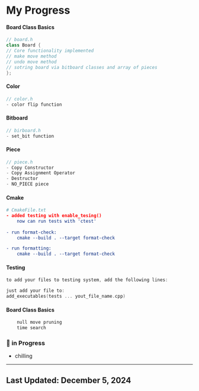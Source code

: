 # My Progress

#### Board Class Basics
```cpp
// board.h 
class Board {
// Core functionality implemented
// make move method
// undo move method
// sotring board via bitboard classes and array of pieces
};
```

#### Color
```cpp
// color.h 
- color flip function
```

#### Bitboard
```cpp
// birboard.h 
- set_bit function
```

#### Piece
```cpp
// piece.h
- Copy Constructor
- Copy Assignment Operator
- Destructor
- NO_PIECE piece
```

#### Cmake
``` Cmake
# CmakeFile.txt
- added testing with enable_tesing()
    now can run tests with 'ctest'
    
- run format-check:
    cmake --build . --target format-check

- run formatting:
    cmake --build . --target format-check

```

#### Testing
``` cpp
to add your files to testing system, add the following lines:

just add your file to:
add_executables(tests ... yout_file_name.cpp)

```

#### Board Class Basics
``` cpp
    null move pruning
    time search
```

### 🔄 in Progress

- chilling

---

## Last Updated: December 5, 2024